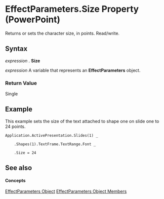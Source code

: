 
# EffectParameters.Size Property (PowerPoint)

Returns or sets the character size, in points. Read/write.


## Syntax

 _expression_ . **Size**

 _expression_ A variable that represents an **EffectParameters** object.


### Return Value

Single


## Example

This example sets the size of the text attached to shape one on slide one to 24 points.


```
Application.ActivePresentation.Slides(1) _

    .Shapes(1).TextFrame.TextRange.Font _

    .Size = 24
```


## See also


#### Concepts


[EffectParameters Object](78145783-800b-433b-25c2-54dd65f59556.md)
[EffectParameters Object Members](74637cce-67f3-2e8d-cb12-121e0f1ef892.md)
